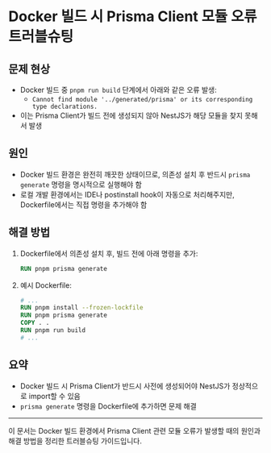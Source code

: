 # Docker 빌드 시 Prisma Client 모듈 오류 트러블슈팅

## 문제 현상
- Docker 빌드 중 `pnpm run build` 단계에서 아래와 같은 오류 발생:
  - `Cannot find module '../generated/prisma' or its corresponding type declarations.`
- 이는 Prisma Client가 빌드 전에 생성되지 않아 NestJS가 해당 모듈을 찾지 못해서 발생

## 원인
- Docker 빌드 환경은 완전히 깨끗한 상태이므로, 의존성 설치 후 반드시 `prisma generate` 명령을 명시적으로 실행해야 함
- 로컬 개발 환경에서는 IDE나 postinstall hook이 자동으로 처리해주지만, Dockerfile에서는 직접 명령을 추가해야 함

## 해결 방법
1. Dockerfile에서 의존성 설치 후, 빌드 전에 아래 명령을 추가:
   ```dockerfile
   RUN pnpm prisma generate
   ```
2. 예시 Dockerfile:
   ```dockerfile
   # ...
   RUN pnpm install --frozen-lockfile
   RUN pnpm prisma generate
   COPY . .
   RUN pnpm run build
   # ...
   ```

## 요약
- Docker 빌드 시 Prisma Client가 반드시 사전에 생성되어야 NestJS가 정상적으로 import할 수 있음
- `prisma generate` 명령을 Dockerfile에 추가하면 문제 해결

---

이 문서는 Docker 빌드 환경에서 Prisma Client 관련 모듈 오류가 발생할 때의 원인과 해결 방법을 정리한 트러블슈팅 가이드입니다.
